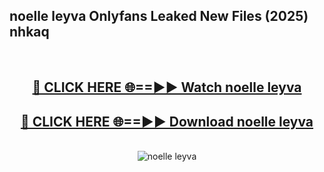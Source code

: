 <h2>noelle leyva Onlyfans Leaked New Files (2025) nhkaq</h2>
<br>
<div align="center">
<h2><a href="https://mediafiles.top/noelle_leyva&ref=git" rel="nofollow">🔴 CLICK HERE 🌐==►► Watch noelle leyva</a></h2>
<h2><a href="https://mediafiles.top/noelle_leyva&ref=git" rel="nofollow">🔴 CLICK HERE 🌐==►► Download noelle leyva</a></h2>
<br>
<a href="https://mediafiles.top/noelle_leyva&ref=git" rel="nofollow" data-target="animated-image.originalLink"><img src="https://i.ibb.co.com/xMMVF88/686577567.gif" alt="noelle leyva" style="max-width: 100%; display: inline-block;" data-target="animated-image.originalImage"></a>
</div>
<br>
<br>